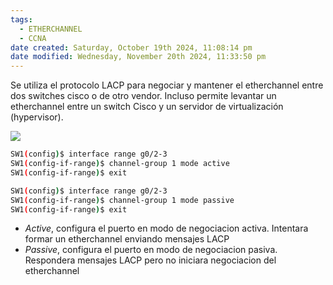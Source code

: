 ```yaml
---
tags:
  - ETHERCHANNEL
  - CCNA
date created: Saturday, October 19th 2024, 11:08:14 pm
date modified: Wednesday, November 20th 2024, 11:33:50 pm
---
```


Se utiliza el protocolo LACP para negociar y mantener el etherchannel entre dos switches cisco o de otro vendor. Incluso permite levantar un etherchannel entre un switch Cisco y un servidor de virtualización (hypervisor).

![](Screenshot%20from%202024-01-04%2017-26-30.png)

``` bash
SW1(config)$ interface range g0/2-3
SW1(config-if-range)$ channel-group 1 mode active     
SW1(config-if-range)$ exit

SW1(config)$ interface range g0/2-3
SW1(config-if-range)$ channel-group 1 mode passive 
SW1(config-if-range)$ exit
```

- _Active_, configura el puerto en modo de negociacion activa. Intentara formar un etherchannel enviando mensajes LACP
- _Passive_, configura el puerto en modo de negociacion pasiva. Respondera mensajes LACP pero no iniciara negociacion del etherchannel